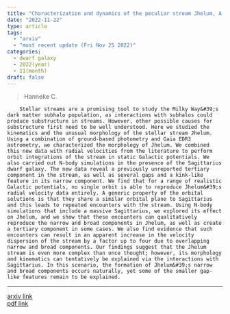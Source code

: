 ```yaml
---
title: "Characterization and dynamics of the peculiar stream Jhelum, A tentative role for the Sagittarius dwarf galaxy"
date: "2022-11-22"
type: article
tags:
  - "arxiv"
  - "most recent update (Fri Nov 25 2022)"
categories:
  - dwarf galaxy
  - 2022(year)
  - 11(month)
draft: false
---
```

>  Hanneke C.

        Stellar streams are a promising tool to study the Milky Way&#39;s dark matter subhalo population, as interactions with subhalos could produce substructure in streams. However, other possible causes for substructure first need to be well understood. Here we studied the kinematics and the unusual morphology of the stellar stream Jhelum. Using a combination of ground-based photometry and Gaia EDR3 astrometry, we characterized the morphology of Jhelum. We combined this new data with radial velocities from the literature to perform orbit integrations of the stream in static Galactic potentials. We also carried out N-body simulations in the presence of the Sagittarius dwarf galaxy. The new data reveal a previously unreported tertiary component in the stream, as well as several gaps and a kink-like feature in its narrow component. We find that for a range of realistic Galactic potentials, no single orbit is able to reproduce Jhelum&#39;s radial velocity data entirely. A generic property of the orbital solutions is that they share a similar orbital plane to Sagittarius and this leads to repeated encounters with the stream. Using N-body simulations that include a massive Sagittarius, we explored its effect on Jhelum, and we show that these encounters can qualitatively reproduce the narrow and broad components in Jhelum, as well as create a tertiary component in some cases. We also find evidence that such encounters can result in an apparent increase in the velocity dispersion of the stream by a factor up to four due to overlapping narrow and broad components. Our findings suggest that the Jhelum stream is even more complex than once thought; however, its morphology and kinematics can tentatively be explained via the interactions with Sagittarius. In this scenario, the formation of Jhelum&#39;s narrow and broad components occurs naturally, yet some of the smaller gap-like features remain to be explained.

---

[arxiv link](https://arxiv.org/abs/2202.02132)  
[pdf link](https://arxiv.org/pdf/2202.02132)